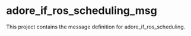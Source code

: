 <!--
********************************************************************************
* Copyright (C) 2017-2023 German Aerospace Center (DLR). 
* Eclipse ADORe, Automated Driving Open Research https://eclipse.org/adore
*
* This program and the accompanying materials are made available under the 
* terms of the Eclipse Public License 2.0 which is available at
* http://www.eclipse.org/legal/epl-2.0.
*
* SPDX-License-Identifier: EPL-2.0 
*
* Contributors: 
*   Matthias Nichting - initial API and implementation
********************************************************************************
-->

# adore_if_ros_scheduling_msg
This project contains the message definition for adore_if_ros_scheduling.